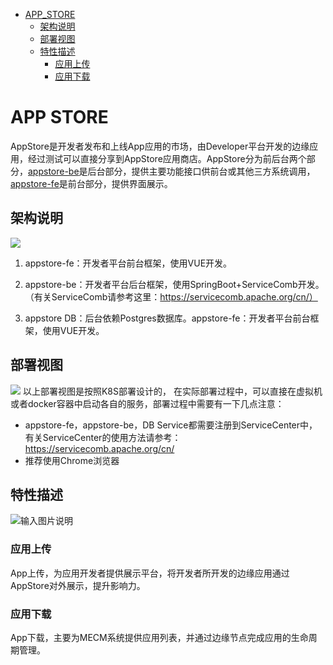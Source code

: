 *   [APP_STORE](#APP_STORE)
    *   [架构说明](#架构说明)
    *   [部署视图](#部署视图)
    *   [特性描述](#特性描述)
        *   [应用上传](#应用上传) 
        *   [应用下载](#应用下载) 
# APP STORE
AppStore是开发者发布和上线App应用的市场，由Developer平台开发的边缘应用，经过测试可以直接分享到AppStore应用商店。AppStore分为前后台两个部分，[appstore-be][1]是后台部分，提供主要功能接口供前台或其他三方系统调用，[appstore-fe][2]是前台部分，提供界面展示。


## 架构说明
![](https://images.gitee.com/uploads/images/2020/0709/154041_a4c3a9ba_5504908.png)

1. appstore-fe：开发者平台前台框架，使用VUE开发。

2. appstore-be：开发者平台后台框架，使用SpringBoot+ServiceComb开发。（有关ServiceComb请参考这里：https://servicecomb.apache.org/cn/）

3. appstore DB：后台依赖Postgres数据库。appstore-fe：开发者平台前台框架，使用VUE开发。

## 部署视图
![](https://images.gitee.com/uploads/images/2020/0709/154053_b41b4a97_5504908.png)
以上部署视图是按照K8S部署设计的， 在实际部署过程中，可以直接在虚拟机或者docker容器中启动各自的服务，部署过程中需要有一下几点注意：

- appstore-fe，appstore-be，DB Service都需要注册到ServiceCenter中，有关ServiceCenter的使用方法请参考：https://servicecomb.apache.org/cn/
- 推荐使用Chrome浏览器
## 特性描述
![输入图片说明](https://images.gitee.com/uploads/images/2020/0910/155612_fa4e8566_7786397.jpeg "appstore.jpg")
### 应用上传
App上传，为应用开发者提供展示平台，将开发者所开发的边缘应用通过AppStore对外展示，提升影响力。

### 应用下载
App下载，主要为MECM系统提供应用列表，并通过边缘节点完成应用的生命周期管理。


[1]: https://gitee.com/edgegallery/appstore-be "appstore-be"
[2]: https://gitee.com/edgegallery/appstore-fe "appstore-fe"